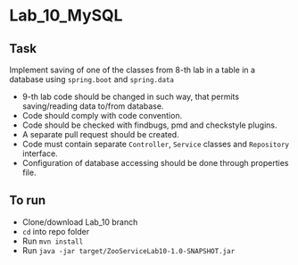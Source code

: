 # Lab_10_MySQL

## Task

Implement saving of one of the classes from 8-th lab in a table in a database using `spring.boot` and `spring.data`

- 9-th lab code should be changed in such way, that permits saving/reading data to/from database.
- Code should comply with code convention.
- Code should be checked with findbugs, pmd and checkstyle plugins.
- A separate pull request should be created.
- Code must contain separate `Controller`, `Service` classes and `Repository` interface.
- Configuration of database accessing should be done through properties file.

## To run

- Clone/download Lab_10 branch
- `cd` into repo folder
- Run `mvn install`
- Run `java -jar target/ZooServiceLab10-1.0-SNAPSHOT.jar`
